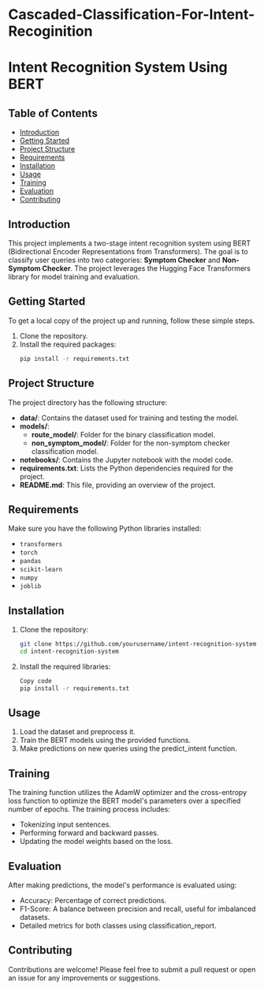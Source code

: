 # Cascaded-Classification-For-Intent-Recoginition

# Intent Recognition System Using BERT

## Table of Contents
- [Introduction](#introduction)
- [Getting Started](#getting-started)
- [Project Structure](#project-structure)
- [Requirements](#requirements)
- [Installation](#installation)
- [Usage](#usage)
- [Training](#training)
- [Evaluation](#evaluation)
- [Contributing](#contributing)

## Introduction
This project implements a two-stage intent recognition system using BERT (Bidirectional Encoder Representations from Transformers). The goal is to classify user queries into two categories: **Symptom Checker** and **Non-Symptom Checker**. The project leverages the Hugging Face Transformers library for model training and evaluation.

## Getting Started
To get a local copy of the project up and running, follow these simple steps.
1. Clone the repository.
2. Install the required packages:
   ```bash
   pip install -r requirements.txt

## Project Structure
The project directory has the following structure:
- **data/**: Contains the dataset used for training and testing the model.
- **models/**: 
  - **route_model/**: Folder for the binary classification model.
  - **non_symptom_model/**: Folder for the non-symptom checker classification model.
- **notebooks/**: Contains the Jupyter notebook with the model code.
- **requirements.txt**: Lists the Python dependencies required for the project.
- **README.md**: This file, providing an overview of the project.

## Requirements
Make sure you have the following Python libraries installed:
- `transformers`
- `torch`
- `pandas`
- `scikit-learn`
- `numpy`
- `joblib`

## Installation
1. Clone the repository:
   ```bash
   git clone https://github.com/yourusername/intent-recognition-system.git
   cd intent-recognition-system
2. Install the required libraries:
   ```bash
   Copy code
   pip install -r requirements.txt

## Usage
1. Load the dataset and preprocess it.
2. Train the BERT models using the provided functions.
3. Make predictions on new queries using the predict_intent function.

## Training
The training function utilizes the AdamW optimizer and the cross-entropy loss function to optimize the BERT model's parameters over a specified number of epochs. The training process includes:
* Tokenizing input sentences.
* Performing forward and backward passes.
* Updating the model weights based on the loss.

## Evaluation
After making predictions, the model's performance is evaluated using:
* Accuracy: Percentage of correct predictions.
* F1-Score: A balance between precision and recall, useful for imbalanced datasets.
* Detailed metrics for both classes using classification_report.

## Contributing
Contributions are welcome! Please feel free to submit a pull request or open an issue for any improvements or suggestions.
